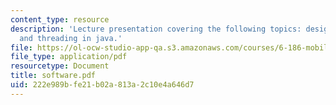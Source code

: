 ```yaml
---
content_type: resource
description: 'Lecture presentation covering the following topics: design principles,
  and threading in java.'
file: https://ol-ocw-studio-app-qa.s3.amazonaws.com/courses/6-186-mobile-autonomous-systems-laboratory-january-iap-2005/222e989bfe21b02a813a2c10e4a646d7_software.pdf
file_type: application/pdf
resourcetype: Document
title: software.pdf
uid: 222e989b-fe21-b02a-813a-2c10e4a646d7
---
```

